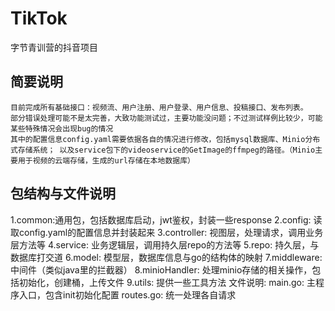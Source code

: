
# TikTok
字节青训营的抖音项目

## 简要说明
    目前完成所有基础接口：视频流、用户注册、用户登录、用户信息、投稿接口、发布列表。
    部分错误处理可能不是太完善，大致功能测试过，主要功能没问题；不过测试样例比较少，可能某些特殊情况会出现bug的情况
    其中的配置信息config.yaml需要依据各自的情况进行修改，包括mysql数据库、Minio分布式存储系统； 以及service包下的videoservice的GetImage的ffmpeg的路径。（Minio主要用于视频的云端存储，生成的url存储在本地数据库）


## 包结构与文件说明
1.common:通用包，包括数据库启动，jwt鉴权，封装一些response
2.config: 读取config.yaml的配置信息并封装起来
3.controller: 视图层，处理请求，调用业务层方法等
4.service: 业务逻辑层，调用持久层repo的方法等
5.repo: 持久层，与数据库打交道
6.model: 模型层，数据库信息与go的结构体的映射
7.middleware: 中间件（类似java里的拦截器）
8.minioHandler: 处理minio存储的相关操作，包括初始化，创建桶，上传文件
9.utils: 提供一些工具方法
    文件说明:
main.go: 主程序入口，包含init初始化配置
routes.go: 统一处理各自请求